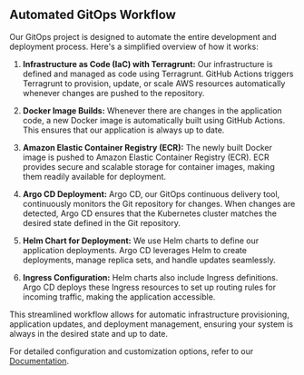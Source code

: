 ## Automated GitOps Workflow

Our GitOps project is designed to automate the entire development and deployment process. Here's a simplified overview of how it works:

1. **Infrastructure as Code (IaC) with Terragrunt:** Our infrastructure is defined and managed as code using Terragrunt. GitHub Actions triggers Terragrunt to provision, update, or scale AWS resources automatically whenever changes are pushed to the repository.

2. **Docker Image Builds:** Whenever there are changes in the application code, a new Docker image is automatically built using GitHub Actions. This ensures that our application is always up to date.

3. **Amazon Elastic Container Registry (ECR):** The newly built Docker image is pushed to Amazon Elastic Container Registry (ECR). ECR provides secure and scalable storage for container images, making them readily available for deployment.

4. **Argo CD Deployment:** Argo CD, our GitOps continuous delivery tool, continuously monitors the Git repository for changes. When changes are detected, Argo CD ensures that the Kubernetes cluster matches the desired state defined in the Git repository.

5. **Helm Chart for Deployment:** We use Helm charts to define our application deployments. Argo CD leverages Helm to create deployments, manage replica sets, and handle updates seamlessly.

6. **Ingress Configuration:** Helm charts also include Ingress definitions. Argo CD deploys these Ingress resources to set up routing rules for incoming traffic, making the application accessible.

This streamlined workflow allows for automatic infrastructure provisioning, application updates, and deployment management, ensuring your system is always in the desired state and up to date.

For detailed configuration and customization options, refer to our [Documentation](link-to-documentation).
